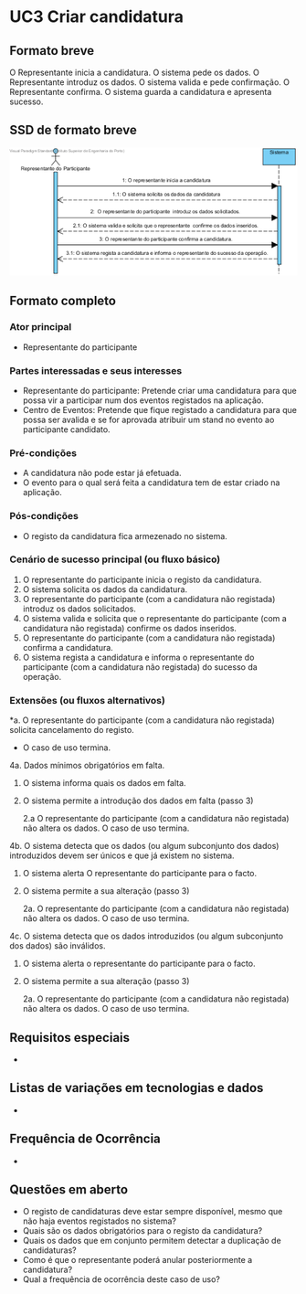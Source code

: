 # UC3 Criar candidatura
## Formato breve
O Representante inicia a candidatura.
O sistema pede os dados.
O Representante introduz os dados.
O sistema valida e pede confirmação.
O Representante confirma.
O sistema guarda a candidatura e apresenta sucesso.
## SSD de formato breve
![SSD_UC3.png](../../Imagens/SSD_UC3.png)
## Formato completo

### Ator principal
* Representante do participante

### Partes interessadas e seus interesses
+ Representante do participante: Pretende criar uma candidatura  para que possa vir a participar num dos eventos registados na aplicação.
+ Centro de Eventos: Pretende que fique registado a candidatura para que possa ser avalida e se for aprovada atribuir um stand no evento ao participante candidato.

### Pré-condições
+ A candidatura não pode estar já efetuada.
+ O evento para o qual será feita a candidatura tem de estar criado na aplicação.


### Pós-condições
* O registo da candidatura fica armezenado no sistema.

### Cenário de sucesso principal (ou fluxo básico)
1. O representante do participante inicia o registo da candidatura.
2. O sistema solicita os dados da candidatura.
3. O representante do participante (com a candidatura não registada) introduz os dados solicitados.
4. O sistema valida e solicita que o representante do participante (com a candidatura não registada) confirme os dados inseridos.
5. O representante do participante (com a candidatura não registada) confirma a candidatura.
6. O sistema regista a candidatura e informa o representante do participante (com a candidatura não registada) do sucesso da operação.

### Extensões (ou fluxos alternativos)
\*a. O representante do participante (com a candidatura não registada) solicita cancelamento do registo.

+ O caso de uso termina.

4a. Dados mínimos obrigatórios em falta.

1. O sistema informa quais os dados em falta.
2. O sistema permite a introdução dos dados em falta (passo 3)

    2.a O representante do participante (com a candidatura não registada) não altera os dados. O caso de uso termina.


4b. O sistema detecta que os dados (ou algum subconjunto dos dados) introduzidos devem ser únicos e que já existem no sistema.

1. O sistema alerta O representante do participante para o facto.
2. O sistema permite a sua alteração (passo 3)

    2a. O representante do participante (com a candidatura não registada) não altera os dados. O caso de uso termina.

4c. O sistema detecta que os dados introduzidos (ou algum subconjunto dos dados) são inválidos.

1. O sistema alerta o representante do participante para o facto.
2. O sistema permite a sua alteração (passo 3)

    2a. O representante do participante (com a candidatura não registada) não altera os dados. O caso de uso termina.


## Requisitos especiais
*

## Listas de variações em tecnologias e dados
*

## Frequência de Ocorrência
*

## Questões em aberto
+ O registo de candidaturas deve estar sempre disponível, mesmo que não haja eventos registados no sistema?
+ Quais são os dados obrigatórios para o registo da candidatura?
+ Quais os dados que em conjunto permitem detectar a duplicação de candidaturas?
+ Como é que o representante poderá anular posteriormente a candidatura?
+ Qual a frequência de ocorrência deste caso de uso?
